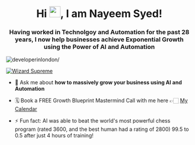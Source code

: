 <h1 align="center">Hi <img src="https://raw.githubusercontent.com/MartinHeinz/MartinHeinz/master/wave.gif" width="30px">, I am Nayeem Syed!</h1>
<h3 align="center">Having worked in Technolgoy and Automation for the past 28 years, I now help businesses achieve Exponential Growth using the Power of AI and Automation</h3>
<p align="left"> <img src=https://komarev.com/ghpvc/?username=developerinlondon alt=developerinlondon/> </p>

<p align="left"> <a href="https://twitter.com/wizardnayeem" target="blank"><img src="https://img.shields.io/twitter/follow/wizardnayeem?logo=twitter&style=for-the-badge" alt="Wizard Supreme" /></a> </p>

- 💬 Ask me about **how to massively grow your business using AI and Automation**

- 🗓️  Book a FREE Growth Blueprint Mastermind Call with me here 👉🏻 <a href="https://calendly.com/meetnayeem/growth-partner-call">My Calendar</a>

- ⚡ Fun fact: AI was able to beat the world's most powerful chess program (rated 3600, and the best human had a rating of 2800) 99.5 to 0.5 after just 4 hours of training!

<!--
**developerinlondon/developerinlondon** is a ✨ _special_ ✨ repository because its `README.md` (this file) appears on your GitHub profile.

Here are some ideas to get you started:

- 🔭 I’m currently working on ...
- 🌱 I’m currently learning ...
- 👯 I’m looking to collaborate on ...
- 🤔 I’m looking for help with ...
- 💬 Ask me about ...
- 📫 How to reach me: ...
- 😄 Pronouns: ...
- ⚡ Fun fact: ...
-->
